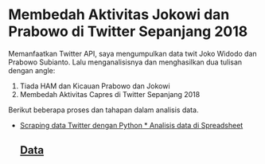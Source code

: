 # Membedah Aktivitas Jokowi dan Prabowo di Twitter Sepanjang 2018

Memanfaatkan Twitter API, saya mengumpulkan data twit Joko Widodo dan Prabowo Subianto. Lalu menganalisisnya dan menghasilkan dua tulisan dengan angle: 
1. Tiada HAM dan Kicauan Prabowo dan Jokowi
2. Membedah Aktivitas Capres di Twitter Sepanjang 2018

Berikut beberapa proses dan tahapan dalam analisis data. 

<ul>
  <li> <a href="https://github.com/wanulfa/Scrape-Twitter-Data-Using-Python/blob/master/Python"> Scraping data Twitter dengan Python
* Analisis data di Spreadsheet 
  
  
## Data






